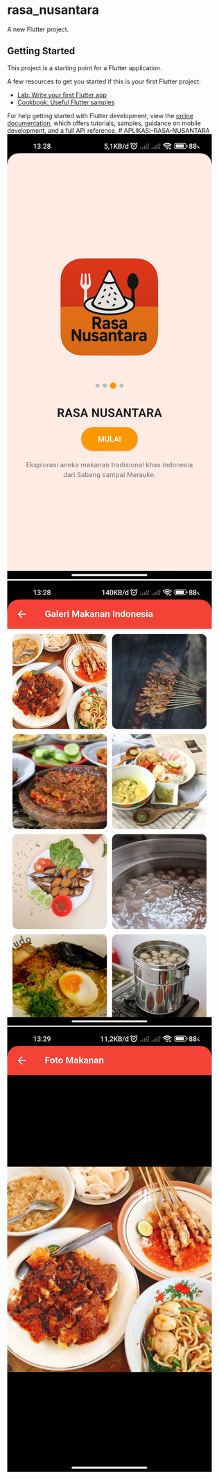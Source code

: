 # rasa_nusantara

A new Flutter project.

## Getting Started

This project is a starting point for a Flutter application.

A few resources to get you started if this is your first Flutter project:

- [Lab: Write your first Flutter app](https://docs.flutter.dev/get-started/codelab)
- [Cookbook: Useful Flutter samples](https://docs.flutter.dev/cookbook)

For help getting started with Flutter development, view the
[online documentation](https://docs.flutter.dev/), which offers tutorials,
samples, guidance on mobile development, and a full API reference.
#   A P L I K A S I - R A S A - N U S A N T A R A 
<img src="gambar/home.jpg">
<img src="gambar/gallery.jpg">
<img src="gambar/detail.jpg">
